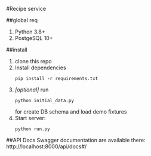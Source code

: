 #Recipe service

##global req
1. Python 3.8+
2. PostgeSQL 10+

##install
1. clone this repo
2. Install dependencies
    ```
    pip install -r requirements.txt
    ```
3. *[optional]* run 
    ```shell script
    python initial_data.py
    ```
   for create DB schema and load demo fixtures
4. Start server:
    ```shell script
    python run.py
    ```

##API Docs
Swagger documentation are available there: http://localhost:8000/api/docs#/


